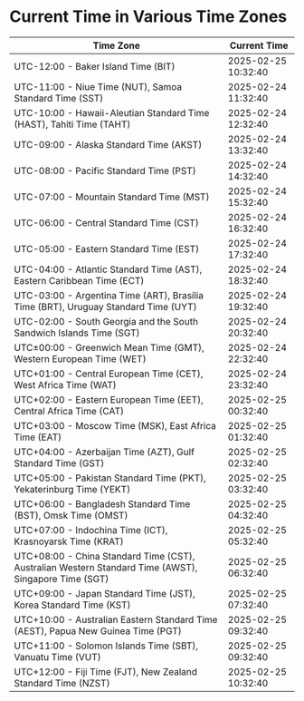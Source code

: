 # Current Time in Various Time Zones

| Time Zone | Current Time |
|-----------|--------------|
| UTC-12:00 - Baker Island Time (BIT) | 2025-02-25 10:32:40 |
| UTC-11:00 - Niue Time (NUT), Samoa Standard Time (SST) | 2025-02-24 11:32:40 |
| UTC-10:00 - Hawaii-Aleutian Standard Time (HAST), Tahiti Time (TAHT) | 2025-02-24 12:32:40 |
| UTC-09:00 - Alaska Standard Time (AKST) | 2025-02-24 13:32:40 |
| UTC-08:00 - Pacific Standard Time (PST) | 2025-02-24 14:32:40 |
| UTC-07:00 - Mountain Standard Time (MST) | 2025-02-24 15:32:40 |
| UTC-06:00 - Central Standard Time (CST) | 2025-02-24 16:32:40 |
| UTC-05:00 - Eastern Standard Time (EST) | 2025-02-24 17:32:40 |
| UTC-04:00 - Atlantic Standard Time (AST), Eastern Caribbean Time (ECT) | 2025-02-24 18:32:40 |
| UTC-03:00 - Argentina Time (ART), Brasília Time (BRT), Uruguay Standard Time (UYT) | 2025-02-24 19:32:40 |
| UTC-02:00 - South Georgia and the South Sandwich Islands Time (SGT) | 2025-02-24 20:32:40 |
| UTC±00:00 - Greenwich Mean Time (GMT), Western European Time (WET) | 2025-02-24 22:32:40 |
| UTC+01:00 - Central European Time (CET), West Africa Time (WAT) | 2025-02-24 23:32:40 |
| UTC+02:00 - Eastern European Time (EET), Central Africa Time (CAT) | 2025-02-25 00:32:40 |
| UTC+03:00 - Moscow Time (MSK), East Africa Time (EAT) | 2025-02-25 01:32:40 |
| UTC+04:00 - Azerbaijan Time (AZT), Gulf Standard Time (GST) | 2025-02-25 02:32:40 |
| UTC+05:00 - Pakistan Standard Time (PKT), Yekaterinburg Time (YEKT) | 2025-02-25 03:32:40 |
| UTC+06:00 - Bangladesh Standard Time (BST), Omsk Time (OMST) | 2025-02-25 04:32:40 |
| UTC+07:00 - Indochina Time (ICT), Krasnoyarsk Time (KRAT) | 2025-02-25 05:32:40 |
| UTC+08:00 - China Standard Time (CST), Australian Western Standard Time (AWST), Singapore Time (SGT) | 2025-02-25 06:32:40 |
| UTC+09:00 - Japan Standard Time (JST), Korea Standard Time (KST) | 2025-02-25 07:32:40 |
| UTC+10:00 - Australian Eastern Standard Time (AEST), Papua New Guinea Time (PGT) | 2025-02-25 09:32:40 |
| UTC+11:00 - Solomon Islands Time (SBT), Vanuatu Time (VUT) | 2025-02-25 09:32:40 |
| UTC+12:00 - Fiji Time (FJT), New Zealand Standard Time (NZST) | 2025-02-25 10:32:40 |
